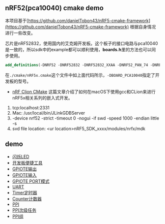 ## nRF52(pca10040) cmake demo

本项目基于[https://github.com/danielTobon43/nRF5-cmake-framework](https://github.com/danielTobon43/nRF5-cmake-framework) 根据自身情况进行一些改变。

芯片是nRF52832，使用国内的艾克姆开发板。这个板子的接口电路与pca10040是一致的，所以sdk中的example都可以顺利使用，**boards.h**里的方法也可以同步使用。

```cmake
add_definitions(-DNRF52 -DNRF52832 -DNRF52832_XXAA -DNRF52_PAN_74 -DNRF52_PAN_64 -DNRF52_PAN_12 -DNRF52_PAN_58 -DNRF52_PAN_54 -DNRF52_PAN_31 -DNRF52_PAN_51 -DNRF52_PAN_36 -DNRF52_PAN_15 -DNRF52_PAN_20 -DNRF52_PAN_55 -DBOARD_PCA10040)
```
在`./cmake/nRF5x.cmake`这个文件中如上面代码所示，`-DBOARD_PCA10040`指定了开发板的型号。

* [nRF Clion CMake](https://blog.jetbrains.com/clion/2020/01/using-nrf52-with-clion/) 这篇文章介绍了如何在macOS下使用gcc和CLion来进行nRF5x相关系列的嵌入式开发。

1. tcp:localhost:2331
2. Mac: /usr/local/bin/JLinkGDBServer
3. -device nrf52 -strict -timeout 0 -nogui -if swd -speed 1000 -endian little -s
4. svd file location: \<ur location\>nRF5_SDK_xxxx/modules/nrfx/mdk

## demo

* [闪烁LED](./projects/blinky)
* [开发板便捷工具](./projects/board)
* [GPIOTE输出](./projects/gpiote_out)
* [GPIOTE输入](./projects/gpiote_in)
* [GPIOTE PORT模式](./projects/gpiote_port)
* [UART](./projects/uart)
* [Timer定时器](./projects/timer)
* [Counter计数器](./projects/counter)
* [PPI](./projects/ppi)
* [PPI次级任务](./projects/ppi_sec_task)
* [PPI组](./projects/ppi_group)